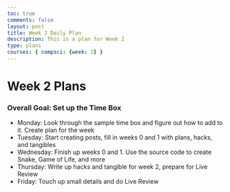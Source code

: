 ```yaml
---
toc: true
comments: false
layout: post
title: Week 2 Daily Plan
description: This is a plan for Week 2
type: plans
courses: { compsci: {week: 2} }
---
```


# Week 2 Plans

### Overall Goal: Set up the Time Box
- Monday: Look through the sample time box and figure out how to add to it. Create plan for the week
- Tuesday: Start creating posts, fill in weeks 0 and 1 with plans, hacks, and tangibles
- Wednesday: Finish up weeks 0 and 1. Use the source code to create Snake, Game of Life, and more
- Thursday: Write up hacks and tangible for week 2, prepare for Live Review
- Friday: Touch up small details and do Live Review
